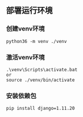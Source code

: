 ## 部署运行环境

### 创建venv环境

```
python36 -m venv ./venv
```

### 激活venv环境

```
.\venv\Scripts\activate.bat
or
source ./venv/bin/activate
```

### 安装依赖包

```
pip install django=1.11.20
```